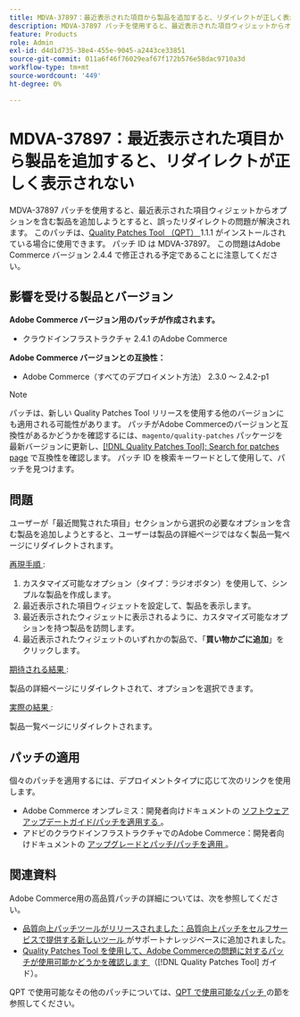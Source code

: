 ```yaml
---
title: MDVA-37897：最近表示された項目から製品を追加すると、リダイレクトが正しく表示されない
description: MDVA-37897 パッチを使用すると、最近表示された項目ウィジェットからオプションを含む製品を追加しようとすると、誤ったリダイレクトの問題が解決されます。 このパッチは、[Quality Patches Tool （QPT） ] （https://experienceleague.adobe.com/en/docs/commerce-operations/tools/quality-patches-tool/quality-patches-tool-to-self-serve-quality-patches） 1.1.1 がインストールされている場合に利用できます。 パッチ ID は MDVA-37897。 この問題はAdobe Commerce バージョン 2.4.4 で修正される予定であることに注意してください。
feature: Products
role: Admin
exl-id: d4d1d735-38e4-455e-9045-a2443ce33851
source-git-commit: 011a6f46f76029eaf67f172b576e58dac9710a3d
workflow-type: tm+mt
source-wordcount: '449'
ht-degree: 0%

---
```


# MDVA-37897：最近表示された項目から製品を追加すると、リダイレクトが正しく表示されない

MDVA-37897 パッチを使用すると、最近表示された項目ウィジェットからオプションを含む製品を追加しようとすると、誤ったリダイレクトの問題が解決されます。 このパッチは、[Quality Patches Tool （QPT） ](https://experienceleague.adobe.com/en/docs/commerce-operations/tools/quality-patches-tool/quality-patches-tool-to-self-serve-quality-patches)1.1.1 がインストールされている場合に使用できます。 パッチ ID は MDVA-37897。 この問題はAdobe Commerce バージョン 2.4.4 で修正される予定であることに注意してください。

## 影響を受ける製品とバージョン

**Adobe Commerce バージョン用のパッチが作成されます。**

* クラウドインフラストラクチャ 2.4.1 のAdobe Commerce

**Adobe Commerce バージョンとの互換性：**

* Adobe Commerce（すべてのデプロイメント方法） 2.3.0 ～ 2.4.2-p1

>[!NOTE]
>
>パッチは、新しい Quality Patches Tool リリースを使用する他のバージョンにも適用される可能性があります。 パッチがAdobe Commerceのバージョンと互換性があるかどうかを確認するには、`magento/quality-patches` パッケージを最新バージョンに更新し、[[!DNL Quality Patches Tool]: Search for patches page](https://experienceleague.adobe.com/en/docs/commerce-operations/tools/quality-patches-tool/quality-patches-tool-to-self-serve-quality-patches) で互換性を確認します。 パッチ ID を検索キーワードとして使用して、パッチを見つけます。

## 問題

ユーザーが「最近閲覧された項目」セクションから選択の必要なオプションを含む製品を追加しようとすると、ユーザーは製品の詳細ページではなく製品一覧ページにリダイレクトされます。

<u> 再現手順 </u>:

1. カスタマイズ可能なオプション（タイプ：ラジオボタン）を使用して、シンプルな製品を作成します。
1. 最近表示された項目ウィジェットを設定して、製品を表示します。
1. 最近表示されたウィジェットに表示されるように、カスタマイズ可能なオプションを持つ製品を訪問します。
1. 最近表示されたウィジェットのいずれかの製品で、「**買い物かごに追加**」をクリックします。

<u> 期待される結果 </u>:

製品の詳細ページにリダイレクトされて、オプションを選択できます。

<u> 実際の結果 </u>:

製品一覧ページにリダイレクトされます。

## パッチの適用

個々のパッチを適用するには、デプロイメントタイプに応じて次のリンクを使用します。

* Adobe Commerce オンプレミス：開発者向けドキュメントの [ ソフトウェアアップデートガイド/パッチを適用する ](https://experienceleague.adobe.com/en/docs/commerce-operations/tools/quality-patches-tool/usage)。
* アドビのクラウドインフラストラクチャでのAdobe Commerce：開発者向けドキュメントの [ アップグレードとパッチ/パッチを適用 ](https://experienceleague.adobe.com/en/docs/commerce-cloud-service/user-guide/develop/upgrade/apply-patches)。

## 関連資料

Adobe Commerce用の高品質パッチの詳細については、次を参照してください。

* [ 品質向上パッチツールがリリースされました：品質向上パッチをセルフサービスで提供する新しいツール ](https://experienceleague.adobe.com/en/docs/commerce-operations/tools/quality-patches-tool/quality-patches-tool-to-self-serve-quality-patches) がサポートナレッジベースに追加されました。
* [Quality Patches Tool を使用して、Adobe Commerceの問題に対するパッチが使用可能かどうかを確認します ](/help/tools/quality-patches-tool/patches-available-in-qpt/check-patch-for-magento-issue-with-magento-quality-patches.md) （[!DNL Quality Patches Tool] ガイド）。

QPT で使用可能なその他のパッチについては、[QPT で使用可能なパッチ ](https://experienceleague.adobe.com/tools/commerce-quality-patches/index.html) の節を参照してください。
